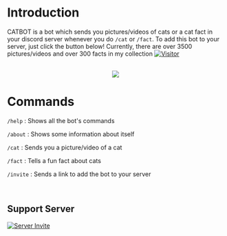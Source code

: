 # Introduction

CATBOT is a bot which sends you pictures/videos of cats or a cat fact in your discord server whenever you do `/cat` or `/fact`. To add this bot to your server, just click the button below! Currently, there are over 3500 pictures/videos and over 300 facts in my collection
[![Visitor](https://visitor-badge.laobi.icu/badge?page_id=anas-ike.anas-ike&)](https://visitor-badge.laobi.icu/badge?page_id=anas-ike.anas-ike&)

<br>

<div align=center>
    <a href="https://discord.com/api/oauth2/authorize?client_id=1076205165587222618&permissions=2147600384&scope=applications.commands%20bot">
        <img src="https://shields.io/badge/invite_the-discord_bot-7289DA?logo=discord&style=for-the-badge">
    </a>
</div>

# Commands

`/help` : Shows all the bot's commands

`/about` : Shows some information about itself

`/cat` : Sends you a picture/video of a cat

`/fact` : Tells a fun fact about cats

`/invite` : Sends a link to add the bot to your server

<br>

## Support Server

[![Server Invite](https://discordapp.com/api/guilds/1210364441774788668/embed.png?style=banner2)](https://discord.com/invite/PqVQgXTweC)

